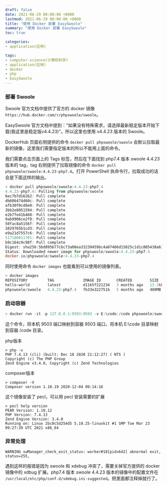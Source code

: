 ```yaml
---
draft: false
date: 2021-06-29 08:00:00 +0800
lastmod: 2021-06-29 08:00:00 +0800
title: "使用 Docker 部署 EasySwoole"
summary: "使用 Docker 部署 EasySwoole"
toc: true

categories:
- application(应用)

tags:
- computer-science(计算机科学)
- application(应用)
- docker
- php
- EasySwoole
---
```


### 部署 Swoole

Swoole 官方文档中提供了官方的 docker 镜像 `https://hub.docker.com/r/phpswoole/swoole`。

EasySwoole 官方文档中提到："如果没有特殊需求，请选择最新稳定版本开始下载(我这里是稳定版v4.4.23)"。所以这里也使用 v4.4.23 版本的 Swoole。

DockerHub 页面右侧提供的命令 `docker pull phpswoole/swoole` 会默认拉取最新的镜像，这里我们需要指定版本的所以不能用上面的命令。

我们需要点击页面上的 Tags 标签，然后在下面找到 php7.4 版本 swoole 4.4.23 版本的 tag，tag 右侧提供了拉取镜像的命令 `docker pull phpswoole/swoole:4.4.23-php7.4`。打开 PowerShell 执命令行，拉取成功的话会是下面这样的输出。

```powershell
> docker pull phpswoole/swoole:4.4.23-php7.4
4.4.23-php7.4: Pulling from phpswoole/swoole
6ec7b7d162b2: Pull complete
db606474d60c: Pull complete
afb30f0cd8e0: Pull complete
3bb2e8051594: Pull complete
e2b7fe41b468: Pull complete
9ab9906ce2f0: Pull complete
50fac8a5156f: Pull complete
1029765b1cd3: Pull complete
e9a21d7557c6: Pull complete
517180811701: Pull complete
b9c164c9c98f: Pull complete
Digest: sha256:5bd895677cbc73a06ea33239459bc4a07486d15025c1d1c805438a61c839dd32
Status: Downloaded newer image for phpswoole/swoole:4.4.23-php7.4
docker.io/phpswoole/swoole:4.4.23-php7.4
```

同时使用命令 `docker images` 也能看到可以使用的镜像列表。

```powershell
> docker images
REPOSITORY         TAG             IMAGE ID       CREATED        SIZE
hello-world        latest          d1165f221234   3 months ago   13.3kB
phpswoole/swoole   4.4.23-php7.4   fb33e322751b   5 months ago   480MB
```

### 启动容器

```powershell
> docker run -it -p 127.0.0.1:9503:9503 -v E:\code:/code phpswoole/swoole:4.4.23-php7.4 /bin/bash
```

这个命令，将本机 9503 端口映射到容器 9503 端口，将本机 E:\code 目录映射到容器 /code 目录。

php版本

```shell
> php -v
PHP 7.4.13 (cli) (built: Dec 18 2020 21:12:27) ( NTS )
Copyright (c) The PHP Group
Zend Engine v3.4.0, Copyright (c) Zend Technologies
```

composer版本

```shell
> composer -V
Composer version 1.10.19 2020-12-04 09:14:16
```

这个镜像安装了 pecl，可以用 pecl 安装需要的扩展

```shell
> pecl help version
PEAR Version: 1.10.12
PHP Version: 7.4.13
Zend Engine Version: 3.4.0
Running on: Linux 2bc0c5d254d5 5.10.25-linuxkit #1 SMP Tue Mar 23 09:27:39 UTC 2021 x86_64
```

### 异常处理

```shell
WARNING swManager_check_exit_status: worker#18[pid=642] abnormal exit, status=255,
```

遇到这样的报错是因为 swoole 和 xdebug 冲突了，需要关掉官方提供的 docker 镜像中的 xdbug 扩展。php7.4 版本 swoole 4.4.23 版本的镜像中的配置文件在 `/usr/local/etc/php/conf.d/sdebug.ini-suggested`。把里面都注释掉就行了。